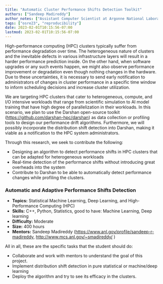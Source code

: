 ```yaml
---
title: "Automatic Cluster Performance Shifts Detection Toolkit"
authors: ["Sandeep Madireddy"]
author_notes: ["Assistant Computer Scientist at Argonne National Laboratory"]
tags: ["osre23", "reproducibility"]
date: 2023-02-01T10:15:56-07:00
lastmod: 2023-02-01T10:15:56-07:00
---
```


High-performance computing (HPC) clusters typically suffer from performance degradation over time. The heterogeneous nature of clusters and the inevitable defects in various infrastructure layers will result in a harder performance prediction inside. On the other hand, when software upgrades or any such events happen, we might also observe performance improvement or degradation even though nothing changes in the hardware. Due to these uncertainties, it is necessary to send early notification to administrators of changes in cluster performance in a specific time window to inform scheduling decisions and increase cluster utilization.

We are targeting HPC clusters that cater to heterogeneous, compute, and I/O intensive workloads that range from scientific simulation to AI model training that have high degree of parallelization in their workloads. In this scenario, we plan to use the Darshan open-source toolkit (https://github.com/darshan-hpc/darshan) as data collection or profiling tools to design our performance drift algorithms. Furthermore, we will possibly incorporate the distribution shift detection into Darshan, making it viable as a notification to the HPC system administrators.

Through this research, we seek to contribute the following:
-	Designing an algorithm to detect performance shifts in HPC clusters that can be adapted for heterogeneous workloads
-	Real-time detection of the performance shifts without introducing great overheads into the system
-	Contribute to Darshan to be able to automatically detect performance changes while profiling the clusters.

### Automatic and Adaptive Performance Shifts Detection
-	**Topics:** Statistical Machine Learning, Deep Learning, and High-Performance Computing (HPC)
-	**Skills:** C++, Python, Statistics, good to have: Machine Learning, Deep learning
-	**Difficulty:** Moderate
-	**Size:** 400 hours
-	**Mentors:** Sandeep Madireddy (https://www.anl.gov/profile/sandeep-r-madireddy, http://www.mcs.anl.gov/~smadireddy/ )  

All in all, these are the specific tasks that the student should do:
-	Collaborate and work with mentors to understand the goal of this project.
-	Implement distribution shift detection in pure statistical or machine/deep learning
-	Deploy the algorithm and try to see its efficacy in the clusters.

